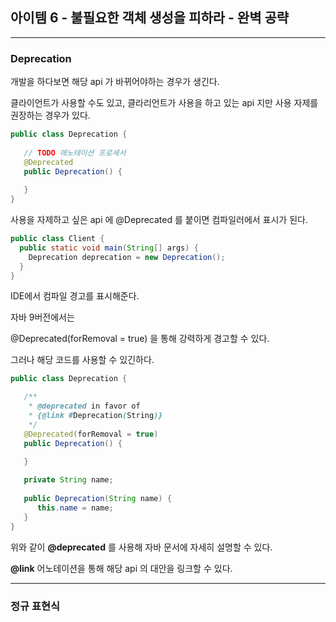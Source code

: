 ## 아이템 6 - 불필요한 객체 생성을 피하라 - 완벽 공략
---
### Deprecation

개발을 하다보면 해당 api 가 바뀌어야하는 경우가 생긴다.

클라이언트가 사용할 수도 있고, 클라리언트가 사용을 하고 있는 api 지만 사용 자제를 권장하는 경우가 있다.

```java
public class Deprecation {
   
   // TODO 애노테이션 프로세서
   @Deprecated
   public Deprecation() {
      
   }
}
```
사용을 자제하고 싶은 api 에 @Deprecated 를 붙이면 컴파일러에서 표시가 된다.

```java
public class Client {
  public static void main(String[] args) {
    Deprecation deprecation = new Deprecation();
  }
}
```
IDE에서 컴파일 경고를 표시해준다.

자바 9버전에서는 

@Deprecated(forRemoval = true) 을 통해 강력하게 경고할 수 있다.

그러나 해당 코드를 사용할 수 있긴하다.

```java
public class Deprecation {

   /**
    * @deprecated in favor of 
    * {@link #Deprecation(String)}
    */
   @Deprecated(forRemoval = true)
   public Deprecation() {

   }
   
   private String name;
   
   public Deprecation(String name) {
      this.name = name;
   }
}
```

위와 같이 __@deprecated__ 를 사용해 자바 문서에 자세히 설명할 수 있다.

__@link__ 어노테이션을 통해 해당 api 의 대안을 링크할 수 있다.

---

### 정규 표현식

